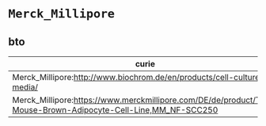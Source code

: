 # `Merck_Millipore`

## bto

| curie                                                                                                          |   usages | nodes                                             |
|----------------------------------------------------------------------------------------------------------------|----------|---------------------------------------------------|
| Merck_Millipore:http://www.biochrom.de/en/products/cell-culture-media/                                         |        1 | [BTO:0005971](https://bioregistry.io/BTO:0005971) |
| Merck_Millipore:https://www.merckmillipore.com/DE/de/product/T37i-Mouse-Brown-Adipocyte-Cell-Line,MM_NF-SCC250 |        1 | [BTO:0006477](https://bioregistry.io/BTO:0006477) |

